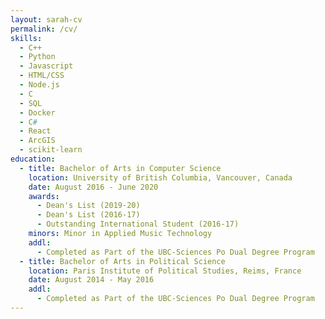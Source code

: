 ```yaml
---
layout: sarah-cv
permalink: /cv/
skills:
  - C++
  - Python
  - Javascript
  - HTML/CSS
  - Node.js
  - C
  - SQL
  - Docker
  - C#
  - React
  - ArcGIS
  - scikit-learn
education:
  - title: Bachelor of Arts in Computer Science
    location: University of British Columbia, Vancouver, Canada
    date: August 2016 - June 2020
    awards:
      - Dean's List (2019-20)
      - Dean's List (2016-17)
      - Outstanding International Student (2016-17)
    minors: Minor in Applied Music Technology
    addl:
      - Completed as Part of the UBC-Sciences Po Dual Degree Program
  - title: Bachelor of Arts in Political Science
    location: Paris Institute of Political Studies, Reims, France
    date: August 2014 - May 2016
    addl: 
      - Completed as Part of the UBC-Sciences Po Dual Degree Program
---
```

